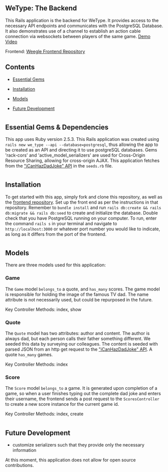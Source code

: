 ## WeType: The Backend

This Rails application is the backend for WeType. It provides access to the necessary API endpoints and communicates with the PostgreSQL Database. It also demonstrates use of a channel to establish an action cable connection via websockets between players of the same game. <a href=https://vimeo.com/332499170>Demo Video</a>

Frontend: [Weegle Frontend Repository](https://github.com/lumrachele/we-type-front-end)

<h2>Contents</h2>

* [Essential Gems](#essential-gems-&-dependencies)

* [Installation](#installation)

* [Models](#models)

* [Future Development](#future-development)



# <h2>Essential Gems & Dependencies</h2>

This app uses Ruby version 2.5.3. This Rails application was created using ```rails new we_type --api --database=postgresql```, thus allowing the app to be created as an API and directing it to use postgreSQL databases. Gems 'rack-cors' and 'active_model_serializers' are used for Cross-Origin Resource Sharing, allowing for cross-origin AJAX. This application fetches from the ["iCanHazDadJoke" API](https://icanhazdadjoke.com/api) in the ```seeds.rb``` file.

# <h2>Installation</h2>

To get started with this app, simply fork and clone this repository, as well as the [frontend repository](https://github.com/lumrachele/we-type-front-end). Set up the front end as per the instructions in that repository. Remember to ```bundle install``` and run ```rails db:create && rails db:migrate && rails db:seed``` to create and initialize the database. Double check that you have PostgreSQL running on your computer. To run, enter the command ```rails s``` in your terminal and navigate to ```http://localhost:3000``` or whatever port number you would like to indicate, as long as it differs from the port of the frontend.

# <h2>Models</h2>

There are three models used for this application:

<h3>Game</h3>

The ```Game``` model ```belongs_to``` a quote, and ```has_many``` scores. The game model is responsible for holding the image of the famous TV dad. The name attribute is not necessarily used, but could be repurposed in the future.


Key Controller Methods: index, show

<h3>Quote</h3>

The ```Quote``` model has two attributes: author and content. The author is always dad, but each person calls their father something different. We seeded this data by surveying our colleagues. The content is seeded with parsed JSON from an http get request to the ["iCanHazDadJoke" API](https://icanhazdadjoke.com/api). A quote ```has_many``` games.


Key Controller Methods: index

<h3>Score</h3>

The ```Score``` model ```belongs_to``` a game. It is generated upon completion of a game, so when a user finishes typing out the complete dad joke and enters their username, the frontend sends a post request to the ```ScoresController``` to create a new score instance for the current game id.

Key Controller Methods: index, create


# <h2>Future Development</h2>
- customize serializers such that they provide only the necessary information

At this moment, this application does not allow for open source contributions.
